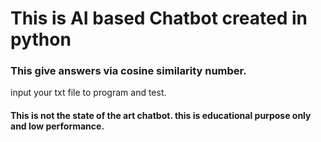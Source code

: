 # This is AI based Chatbot created in python

### This give answers via cosine similarity number.

input your txt file to program and test.


#### This is not the state of the art chatbot. this is educational purpose only and low performance. 